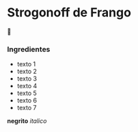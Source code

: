 # Strogonoff de Frango 
:chicken:

### Ingredientes

 - texto 1
 - texto 2
 - texto 3
 - texto 4
 - texto 5
 - texto 6
 - texto 7







**negrito**
_italico_
